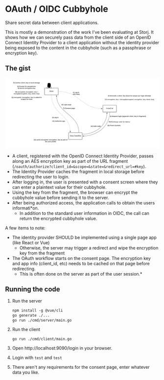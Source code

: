# OAuth / OIDC Cubbyhole

Share secret data between client applications.

This is mostly a demonstration of the work I've been evaluating at Storj. It shows how we can securely pass data from 
the client side of an OpenID Connect Identity Provider to a client application without the identity provider being
exposed to the content in the cubbyhole (such as a passphrase or encryption key).

## The gist

![diagram](./assets/key-exchange-detail.png)

- A client, registered with the OpenID Connect Identity Provider, passes along an AES encryption key as part of the
  URL fragment (`/oauth/authorize?client_id=&scope=&state=&redirect_url=#key`).
- The Identity Provider caches the fragment in local storage before redirecting the user to login.
- After logging in, the user is presented with a consent screen where they can enter a plaintext value for their cubbyhole.
- Using the key from the fragment, the browser can encrypt the cubbyhole value before sending it to the server.
- After being authorized access, the application calls to obtain the users informati*on.
  - In addition to the standard user information in OIDC, the call can return the encrypted cubbyhole value.

A few items to note:

- The identity provider SHOULD be implemented using a single page app (like React or Vue)
  - Otherwise, the server may trigger a redirect and wipe the encryption key from the fragment
- The OAuth workflow starts on the consent page. The encryption key and app info (client_id, etc) needs to be cached on
  that page before redirecting.
  - This is often done on the server as part of the user session.*

## Running the code

1. Run the server
   ```
   npm install -g @vue/cli
   go generate ./...
   go run ./cmd/server/main.go
   ```

2. Run the client
   ```
   go run ./cmd/client/main.go
   ```

3. Open http://localhost:9090/login in your browser.

4. Login with `test` and `test`

5. There aren't any requirements for the consent page, enter whatever data you like.

